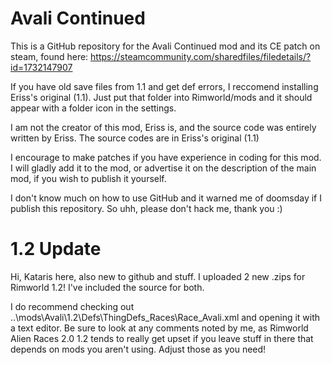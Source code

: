 # Avali Continued
This is a GitHub repository for the Avali Continued mod and its CE patch on steam, found here: https://steamcommunity.com/sharedfiles/filedetails/?id=1732147907

If you have old save files from 1.1 and get def errors, I reccomend installing Eriss's original (1.1). Just put that folder into Rimworld/mods and it should appear with a folder icon in the settings.

I am not the creator of this mod, Eriss is, and the source code was entirely written by Eriss. The source codes are in Eriss's original (1.1)

I encourage to make patches if you have experience in coding for this mod. I will gladly add it to the mod, or advertise it on the description of the main mod, if you wish to publish it yourself.

I don't know much on how to use GitHub and it warned me of doomsday if I publish this repository. So uhh, please don't hack me, thank you :)

# 1.2 Update
Hi, Kataris here, also new to github and stuff. I uploaded 2 new .zips for Rimworld 1.2! I've included the source for both.

I do recommend checking out ..\mods\Avali\1.2\Defs\ThingDefs_Races\Race_Avali.xml and opening it with a text editor. Be sure to look at any comments noted by me, as Rimworld Alien Races 2.0 1.2 tends to really get upset if you leave stuff in there that depends on mods you aren't using. Adjust those as you need!
